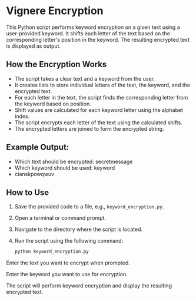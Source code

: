 # Vignere Encryption

This Python script performs keyword encryption on a given text using a user-provided keyword. It shifts each letter of the text based on the corresponding letter's position in the keyword. The resulting encrypted text is displayed as output.

## How the Encryption Works

- The script takes a clear text and a keyword from the user.
- It creates lists to store individual letters of the text, the keyword, and the encrypted text.
- For each letter in the text, the script finds the corresponding letter from the keyword based on position.
- Shift values are calculated for each keyword letter using the alphabet index.
- The script encrypts each letter of the text using the calculated shifts.
- The encrypted letters are joined to form the encrypted string.

## Example Output:

- Which text should be encrypted: secretmessage
- Which keyword should be used: keyword
- cianskpowqwuv

## How to Use

1. Save the provided code to a file, e.g., `keyword_encryption.py`.

2. Open a terminal or command prompt.

3. Navigate to the directory where the script is located.

4. Run the script using the following command:

   ```bash
   python keyword_encryption.py
Enter the text you want to encrypt when prompted.

Enter the keyword you want to use for encryption.

The script will perform keyword encryption and display the resulting encrypted text.